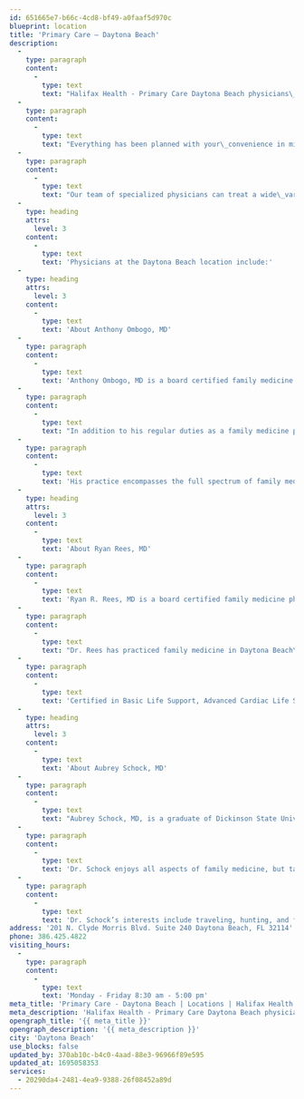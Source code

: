 ```yaml
---
id: 651665e7-b66c-4cd8-bf49-a0faaf5d970c
blueprint: location
title: 'Primary Care – Daytona Beach'
description:
  -
    type: paragraph
    content:
      -
        type: text
        text: "Halifax Health - Primary Care Daytona Beach physicians\_have extensive training and experience in\_treating adults, children, adolescents and\_seniors. From sports injuries to physicals,\_common colds and preventive medicine, we\_have your family’s healthcare needs covered.\_All in a caring environment by professional who\_make your health a priority."
  -
    type: paragraph
    content:
      -
        type: text
        text: "Everything has been planned with your\_convenience in mind, to make your experience\_as quick and painless as possible.\_And the best part is...We accept most forms\_of insurance. Cash, checks & credit cards\_are also accepted."
  -
    type: paragraph
    content:
      -
        type: text
        text: "Our team of specialized physicians can treat a wide\_variety of common conditions and illnesses, as well\_as provide routine vaccinations. Schedule an appointment today!"
  -
    type: heading
    attrs:
      level: 3
    content:
      -
        type: text
        text: 'Physicians at the Daytona Beach location include:'
  -
    type: heading
    attrs:
      level: 3
    content:
      -
        type: text
        text: 'About Anthony Ombogo, MD'
  -
    type: paragraph
    content:
      -
        type: text
        text: 'Anthony Ombogo, MD is a board certified family medicine physician who received his Bachelor of Arts from Emmanuel College, graduated cum laude from Ross University Medical School and completed his residency at Bayfront Medical Center, where he was awarded the Charles E. Auckerman Award for Excellence in the Art of Medicine.'
  -
    type: paragraph
    content:
      -
        type: text
        text: "In addition to his regular duties as a family medicine physician,\_he provides healthcare to the impoverished. He is actively\_involved with the USF Project World Health program, where he teaches medical students and provides medical service to the\_indigent population of The Dominican Republic, and participates in migrant worker clinics in eastern Georgia.\_He is certified in Basic Life Support and Advanced Cardiac\_Life Support."
  -
    type: paragraph
    content:
      -
        type: text
        text: 'His practice encompasses the full spectrum of family medicine including geriatrics, sports medicine, acute illness care, and office surgery. His areas of special expertise include heart attack and stroke prevention, diabetes prevention, medically complex patients, and all areas of preventive medicine.'
  -
    type: heading
    attrs:
      level: 3
    content:
      -
        type: text
        text: 'About Ryan Rees, MD'
  -
    type: paragraph
    content:
      -
        type: text
        text: 'Ryan R. Rees, MD is a board certified family medicine physician who received his Bachelor of Science from Florida State University, graduated from the American University of the Caribbean Medical School and completed his core training at Queen Mary’s Hospital in London. Dr. Rees completed his residency at the Medical College of Georgia where he was chief resident and named Georgia resident of the year.'
  -
    type: paragraph
    content:
      -
        type: text
        text: "Dr. Rees has practiced family medicine in Daytona Beach\_since 2005.\_In addition to his full-time private practice responsibilities, he\_also volunteers as an on-call Cardiac Rehabilitation physician\_for Halifax Health, works as an urgent care physician in Port\_Orange, serves as an Aviation Medical Examiner for Embry\_Riddle Aeronautical University and monitors patient health\_during prescribed weight loss management programs."
  -
    type: paragraph
    content:
      -
        type: text
        text: 'Certified in Basic Life Support, Advanced Cardiac Life Support and Advanced Trauma Life Support, Dr. Rees has received the training needed to care for patients in complex situations with a myriad of symptoms.'
  -
    type: heading
    attrs:
      level: 3
    content:
      -
        type: text
        text: 'About Aubrey Schock, MD'
  -
    type: paragraph
    content:
      -
        type: text
        text: "Aubrey Schock, MD, is a graduate of Dickinson State University and University of Iowa Medical School. He completed his residency at St. Paul Ramsey Medical Center and went on to work at Allina Medical Center in Hastings, Minnesota as a Family Physician. He practiced there for twenty-six years before joining Halifax Health –\_Primary Care."
  -
    type: paragraph
    content:
      -
        type: text
        text: 'Dr. Schock enjoys all aspects of family medicine, but takes great interest in orthopedic medicine, along with urgent care and preventive medicine. In 2015, Dr. Schock was a Finalist for the Minnesota Family Physician of the Year through the Minnesota Academy of Family Practice.'
  -
    type: paragraph
    content:
      -
        type: text
        text: 'Dr. Schock’s interests include traveling, hunting, and fishing in his free time. He has decided to relocate to Daytona Beach, FL with his wife of 26 years, to be closer to his two children. Dr. Schock is also a veteran of the United States Army Reserve Medical Corps.'
address: '201 N. Clyde Morris Blvd. Suite 240 Daytona Beach, FL 32114'
phone: 386.425.4822
visiting_hours:
  -
    type: paragraph
    content:
      -
        type: text
        text: 'Monday - Friday 8:30 am - 5:00 pm'
meta_title: 'Primary Care - Daytona Beach | Locations | Halifax Health'
meta_description: 'Halifax Health - Primary Care Daytona Beach physicians have extensive training and experience in treating adults, children, adolescents and seniors.'
opengraph_title: '{{ meta_title }}'
opengraph_description: '{{ meta_description }}'
city: 'Daytona Beach'
use_blocks: false
updated_by: 370ab10c-b4c0-4aad-88e3-96966f89e595
updated_at: 1695058353
services:
  - 20290da4-2481-4ea9-9388-26f08452a89d
---
```

